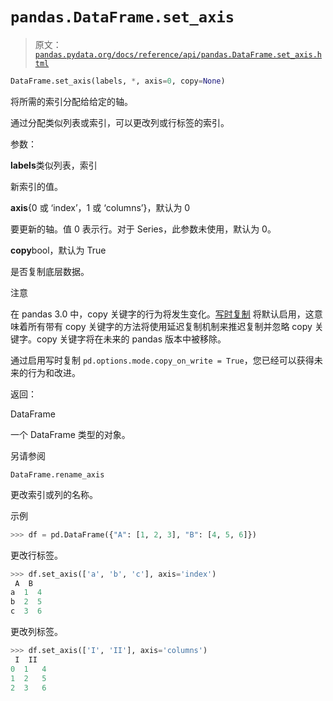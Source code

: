 # `pandas.DataFrame.set_axis`

> 原文：[`pandas.pydata.org/docs/reference/api/pandas.DataFrame.set_axis.html`](https://pandas.pydata.org/docs/reference/api/pandas.DataFrame.set_axis.html)

```py
DataFrame.set_axis(labels, *, axis=0, copy=None)
```

将所需的索引分配给给定的轴。

通过分配类似列表或索引，可以更改列或行标签的索引。

参数：

**labels**类似列表，索引

新索引的值。

**axis**{0 或 ‘index’，1 或 ‘columns’}，默认为 0

要更新的轴。值 0 表示行。对于 Series，此参数未使用，默认为 0。

**copy**bool，默认为 True

是否复制底层数据。

注意

在 pandas 3.0 中，copy 关键字的行为将发生变化。[写时复制](https://pandas.pydata.org/docs/dev/user_guide/copy_on_write.html) 将默认启用，这意味着所有带有 copy 关键字的方法将使用延迟复制机制来推迟复制并忽略 copy 关键字。copy 关键字将在未来的 pandas 版本中被移除。

通过启用写时复制 `pd.options.mode.copy_on_write = True`，您已经可以获得未来的行为和改进。

返回：

DataFrame

一个 DataFrame 类型的对象。

另请参阅

`DataFrame.rename_axis`

更改索引或列的名称。

示例

```py
>>> df = pd.DataFrame({"A": [1, 2, 3], "B": [4, 5, 6]}) 
```

更改行标签。

```py
>>> df.set_axis(['a', 'b', 'c'], axis='index')
 A  B
a  1  4
b  2  5
c  3  6 
```

更改列标签。

```py
>>> df.set_axis(['I', 'II'], axis='columns')
 I  II
0  1   4
1  2   5
2  3   6 
```
